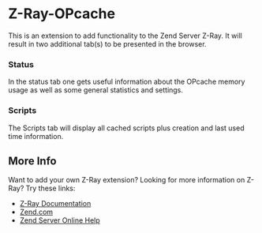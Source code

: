 Z-Ray-OPcache
=============

This is an extension to add functionality to the Zend Server Z-Ray. It will result 
in two additional tab(s) to be presented in the browser.
### Status
In the status tab one gets useful information about the OPcache memory usage as well as some general statistics and settings.
### Scripts
The Scripts tab will display all cached scripts plus creation and last used time information.

More Info
------------

Want to add your own Z-Ray extension? Looking for more information on Z-Ray? Try these links:

- [Z-Ray Documentation](https://github.com/zend-server-extensions/Z-Ray-Documentation)
- [Zend.com](http://www.zend.com/en/products/server/z-ray)
- [Zend Server Online Help](http://files.zend.com/help/Zend-Server/zend-server.htm#z-ray_concept.htm)

